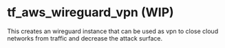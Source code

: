 # tf_aws_wireguard_vpn (WIP)
This creates an wireguard instance that can be used as vpn to close cloud networks from traffic and decrease the attack surface.
